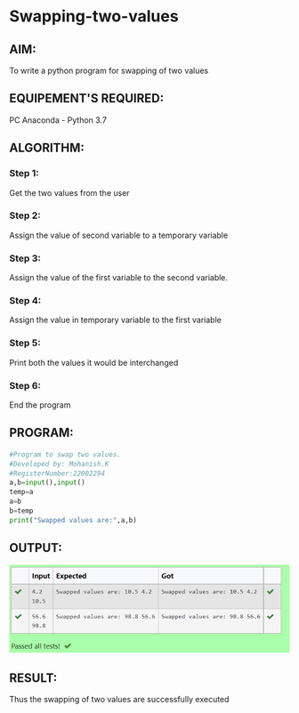 # Swapping-two-values
## AIM:
To write a python program for swapping of two values
## EQUIPEMENT'S REQUIRED: 
PC
Anaconda - Python 3.7
## ALGORITHM: 
### Step 1:
Get the two values from the user
### Step 2: 
Assign the value of second variable to a temporary variable 
### Step 3: 
Assign the value of the first variable to the second variable.
### Step 4:  
Assign the value in temporary variable to the first variable
### Step 5: 
Print both the values it would be interchanged
### Step 6: 
End the program
## PROGRAM:
```python
#Program to swap two values.
#Developed by: Mohanish.K
#RegisterNumber:22002294
a,b=input(),input()
temp=a
a=b
b=temp
print("Swapped values are:",a,b)
```
## OUTPUT:
![OUTPUT](/swapping.png)



## RESULT:
Thus the swapping of two values are successfully executed



